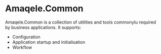 Amaqele.Common
==============

Amaqele.Common is a collection of utilities and tools commonylu required by business applications.
It supports:
* Configuration
* Application startup and initialisation
* Workflow
